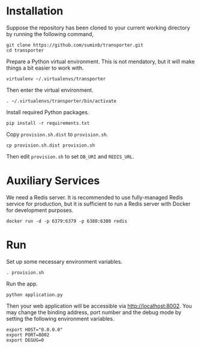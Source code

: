 Installation
============

Suppose the repository has been cloned to your current working directory by
running the following command,

    git clone https://github.com/suminb/transporter.git
    cd transporter

Prepare a Python virtual environment. This is not mendatory, but it will make
things a bit easier to work with.

    virtualenv ~/.virtualenvs/transporter

Then enter the virtual environment.

    . ~/.virtualenvs/transporter/bin/activate

Install required Python packages.

    pip install -r requirements.txt

Copy `provision.sh.dist` to `provision.sh`.

    cp provision.sh.dist provision.sh

Then edit `provision.sh` to set `DB_URI` and `REDIS_URL`.


Auxiliary Services
==================

We need a Redis server. It is recommended to use fully-managed Redis service
for production, but it is sufficient to run a Redis server with Docker for
development purposes.

    docker run -d -p 6379:6379 -p 6380:6380 redis

Run
===

Set up some necessary environment variables.

    . provision.sh

Run the app.

    python application.py

Then your web application will be accessible via <http://localhost:8002>. You
may change the binding address, port number and the debug mode by setting the
following environment variables.

    export HOST="0.0.0.0"
    export PORT=8002
    export DEGUG=0
